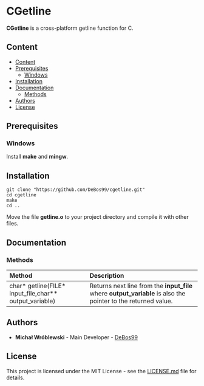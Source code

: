 # CGetline

**CGetline** is a cross-platform getline function for C.

## Content

- [Content](#content)
- [Prerequisites](#prerequisites)
  - [Windows](#windows)
- [Installation](#installation)
- [Documentation](#documentation)
  - [Methods](#methods)
- [Authors](#authors)
- [License](#license)

## Prerequisites

### Windows

Install **make** and **mingw**.

## Installation

```
git clone "https://github.com/DeBos99/cgetline.git"
cd cgetline
make
cd ..
```

Move the file **getline.o** to your project directory and compile it with other files.

## Documentation

### Methods

| Method                                                 | Description |
| :---                                                   | :---        |
| char* getline(FILE* input_file,char** output_variable) | Returns next line from the **input_file** where **output_variable** is also the pointer to the returned value. |

## Authors

* **Michał Wróblewski** - Main Developer - [DeBos99](https://github.com/DeBos99)

## License

This project is licensed under the MIT License - see the [LICENSE.md](LICENSE.md) file for details.
